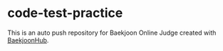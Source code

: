 # code-test-practice
This is an auto push repository for Baekjoon Online Judge created with [BaekjoonHub](https://github.com/BaekjoonHub/BaekjoonHub).
